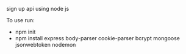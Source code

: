 sign up api using node js

To use run:
- npm init
- npm install express body-parser cookie-parser bcrypt mongoose jsonwebtoken nodemon
